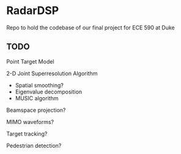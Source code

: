 # RadarDSP
Repo to hold the codebase of our final project for ECE 590 at Duke

## TODO

Point Target Model

2-D Joint Superresolution Algorithm
- Spatial smoothing?
- Eigenvalue decomposition
- MUSIC algorithm

Beamspace projection?

MIMO waveforms?

Target tracking?

Pedestrian detection?